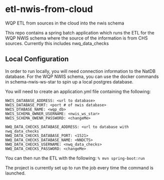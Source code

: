 # etl-nwis-from-cloud
WQP ETL from sources in the cloud into the nwis schema

This repo contains a spring batch application which runs the ETL for the WQP NWIS
schema where the source of the information is from CHS sources. Currently this includes nwq_data_checks

## Local Configuration
In order to run locally, you will need connection information to the NatDB database. For the WQP NWIS schema, you can use the docker commands in schema-nwis-ws-star to spin up a local postgres database.

You will need to create an application.yml file containing the following:
```
NWIS_DATABASE_ADDRESS: <url to database>
NWIS_DATABASE_PORT: <port # of nwis database>
NWIS_DTABASE_NAME: <wqp_db>
NWIS_SCHEMA_OWNER_USERNAME: <nwis_ws_star>
NWIS_SCHEMA_OWENR_PASSWORD: <changeMe>

NWQ_DATA_CHECKS_DATABASE_ADDRESS: <url to database with nwq_data_checks
NWQ_DATA_CHECKS_DATABASE_PORT: <1521>
NWQ_DATA_CHECKS_DATABASE_NAME: <NNDCTS>
NWQ_DATA_CHECKS_USERNAME: <nwq_data_checks>
NWQ_DATA_CHECKS_PASSWORD: <changeMe>
```

You can then run the ETL with the following:
```% mvn spring-boot:run```

The project is currently set up to run the job every time the command is launched.